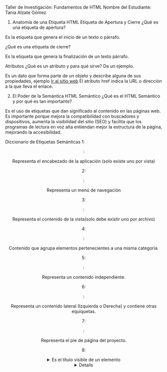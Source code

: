 Taller de Investigación: Fundamentos de HTML
Nombre del Estudiante: Tania Alzate Gómez

1. Anatomía de una Etiqueta HTML
Etiqueta de Apertura y Cierre
¿Qué es una etiqueta de apertura?

Es la etiqueta que genera el inicio de un texto o párrafo.

¿Qué es una etiqueta de cierre?

Es la etiqueta que genera la finalización de un texto párrafo.

Atributos
¿Qué es un atributo y para qué sirve? Da un ejemplo.

Es un dato que forma parte de un objeto y describe alguna de sus propiedades, ejemplo <a href="https://www.avianca.com/">Ir al sitio web</a> El atributo href indica la URL o dirección a la que lleva el enlace.


2. El Poder de la Semántica
HTML Semántico
¿Qué es el HTML Semántico y por qué es tan importante?

Es el uso de etiquetas que dan significado al contenido en las páginas web. Es importante porque mejora la compatibilidad con buscadores y dispositivos, aumenta la visibilidad del sitio (SEO) y facilita que los programas de lectura en voz alta entiendan mejor la estructura de la página, mejorando la accesibilidad.

Diccionario de Etiquetas Semánticas
1: <header>:

 Representa el encabezado de la aplicación (solo existe uno por vista)

2: <nav>:

Representa un menú de navegación

3: <main>:

Representa el contenido de la vista(solo debe existir uno por archivo)

4: <section>:

Contenido que agrupa elementos pertenecientes a una misma categoria.

5: <article>:

Representa un contenido independiente.

6: <aside>:

Representa un contenido lateral  (Izquierda o Derecha) y contiene otras equiquetas.
 
7: <footer>:

Representa el pie de página del proyecto.

8: <details>
Crea un widget que el usuario puede abrir o cerrar para ver más información.

9: <summary>
Es el título visible de un elemento <details> (se muestra aunque esté cerrado).

10: <blockquote>
Se usa para citas largas tomadas de otras fuentes.

11: <cite>
Se usa para nombrar la fuente de una cita o referencia.

12: <code>
Representa fragmentos de código o comandos de programación.

13: <pre>
Muestra texto con formato preestablecido (espaciado y saltos de línea se respetan).

14: <em>
Se usa para enfatizar texto, generalmente se muestra en cursiva.

15: <h1> a <h6>
Representan títulos y subtítulos, siendo <h1> el más importante y <h6> el menos.

16: <figure>
Encierra contenido gráfico o visual relacionado, como imágenes o diagramas.

17: <figcaption>
Proporciona una descripción o pie de imagen para el contenido dentro de <figure>.

18: <mark>
Resalta texto importante o relevante.

19: <time>
Representa fechas u horas específicas.

20: <address>
Proporciona información de contacto del autor o de la organización.
